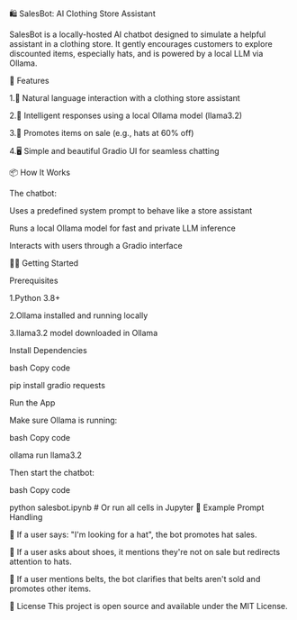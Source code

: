 
🛍️ SalesBot: AI Clothing Store Assistant

SalesBot is a locally-hosted AI chatbot designed to simulate a helpful assistant in a clothing store. It gently encourages customers to explore discounted items, especially hats, and is powered by a local LLM via Ollama.

🚀 Features

1.💬 Natural language interaction with a clothing store assistant

2.🧠 Intelligent responses using a local Ollama model (llama3.2)

3.🛒 Promotes items on sale (e.g., hats at 60% off)

4.🖥️ Simple and beautiful Gradio UI for seamless chatting

📦 How It Works

The chatbot:

Uses a predefined system prompt to behave like a store assistant

Runs a local Ollama model for fast and private LLM inference

Interacts with users through a Gradio interface

🧑‍💻 Getting Started

Prerequisites

1.Python 3.8+

2.Ollama installed and running locally

3.llama3.2 model downloaded in Ollama

Install Dependencies

bash
Copy code

pip install gradio requests

Run the App

Make sure Ollama is running:

bash
Copy code

ollama run llama3.2

Then start the chatbot:

bash
Copy code

python salesbot.ipynb  # Or run all cells in Jupyter
🧠 Example Prompt Handling

👒 If a user says: "I'm looking for a hat", the bot promotes hat sales.

👞 If a user asks about shoes, it mentions they're not on sale but redirects attention to hats.

🚫 If a user mentions belts, the bot clarifies that belts aren't sold and promotes other items.



📄 License
This project is open source and available under the MIT License.
